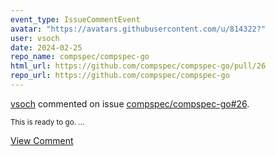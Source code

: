 ```yaml
---
event_type: IssueCommentEvent
avatar: "https://avatars.githubusercontent.com/u/814322?"
user: vsoch
date: 2024-02-25
repo_name: compspec/compspec-go
html_url: https://github.com/compspec/compspec-go/pull/26
repo_url: https://github.com/compspec/compspec-go
---
```


<a href='https://github.com/vsoch' target='_blank'>vsoch</a> commented on issue <a href='https://github.com/compspec/compspec-go/pull/26' target='_blank'>compspec/compspec-go#26</a>.

<small>This is ready to go....</small>

<a href='https://github.com/compspec/compspec-go/pull/26' target='_blank'>View Comment</a>